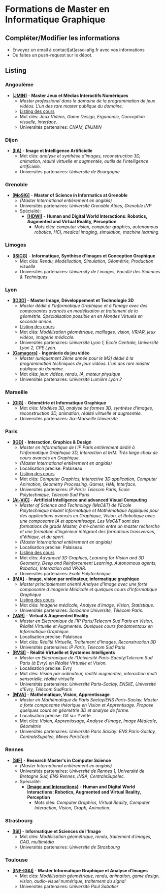 # Formations de Master en Informatique Graphique 
## Compléter/Modifier les informations 
  - Envoyez un email à contact[at]asso-afig.fr avec vos informations
  - Ou faites un push-request sur le dépot.


## Listing 

### Angoulème 

* **[&#91;JMIN&#93;](https://enjmin.cnam.fr/formations/master-jeux-video/)** - **Master Jeux et Médias Interactifs Numériques** 
  * _Master professionel dans le domaine de la programmation de jeux vidéos. L'un des rare master publique du domaine._
  * [Listing des cours](https://enjmin.cnam.fr/formations/master-jeux-video/programme/)
  * Mot clés: _Jeux Vidéos, Game Design, Ergonomie, Conception visuelle, Interface._
  * Universités partenaires: _CNAM, ENJMIN_
### Dijon 

* **[&#91;IIA&#93;](https://www.u-bourgogne.fr/images/stories/odf/master/ff-image-intelligence-artificielle-m2.pdf)** - **Image et Intelligence Artificielle** 
  * Mot clés: _analyse et synthèse d'images, reconstruction 3D, animation, réalité virtuelle et augmentée, outils de l'intelligence artificielle._
  * Universités partenaires: _Université de Bourgogne_
### Grenoble 

* **[&#91;MoSIG&#93;](https://mosig.imag.fr/)** - **Master of Science in Informatics at Grenoble** 
  * _(Master International entièrement en anglais)_
  * Universités partenaires: _Université Grenoble Alpes, Grenoble INP_
  * Spécialité:
    * **[&#91;HDWI&#93;](https://mosig.imag.fr/HDW/HDW)** - **Human and Digital World Interactions: Robotics, Augmented and Virtual Reality, Perception**
      * Mots clés: _computer vision, computer graphics, autonomous robotics, HCI, medical imaging, simulation, machine learning._


### Limoges 

* **[&#91;ISICG&#93;](https://www.unilim.fr/isicg/Modules_et_competences.html)** - **Informatique, Synthèse d'Images et Conception Graphique** 
  * Mot clés: _Rendu, Modélisation, Simulation, Géométrie, Production visuelle_
  * Universités partenaires: _University de Limoges, Faculté des Sciences &amp; Techniques_
### Lyon 

* **[&#91;ID3D&#93;](http://master-info.univ-lyon1.fr/ID3D/)** - **Master Image, Développement et Technologie 3D** 
  * _Master dédié à l'Informatique Graphique et à l'Image avec des composantes avancés en modélisation et traitement de la géométrie. Spécialisation possible en en Mondes Virtuels en seconde année._
  * [Listing des cours](http://master-info.univ-lyon1.fr/ID3D/#2)
  * Mot clés: _Modélisation géométrique, maillages, vision, VR/AR, jeux vidéos, imagerie médicale._
  * Universités partenaires: _Université Lyon 1, Ecole Centrale, Université Lyon 2, CPE Lyon._
* **[&#91;Gamagora&#93;](https://icom.univ-lyon2.fr/formation/master-2-informatique-gamagora-1)** - **Ingénierie du jeu vidéo** 
  * _Master (uniquement 2ème année pour le M2) dédié à la programmation techniques de jeux vidéos. L'un des rare master publique du domaine._
  * Mot clés: _jeux vidéos, rendu, IA, moteur physique_
  * Universités partenaires: _Université Lumière Lyon 2_
### Marseille 

* **[&#91;GIG&#93;](https://formations.univ-amu.fr/fr/master/5SIN/PRSIN5AF)** - **Géométrie et Informatique Graphique** 
  * Mot clés: _Modèles 3D, analyse de formes 3D, synthèse d'images, reconstruction 3D, animation, réalité virtuelle et augmentée._
  * Universités partenaires: _Aix-Marseille Université_
### Paris 

* **[&#91;IGD&#93;](https://www.ip-paris.fr/en/education/masters/computer-science-program/master-year-2-interaction-graphics-design)** - **Interaction, Graphics &amp; Design** 
  * _Master en Informatique de l'IP Paris entièrement dédié à l'Informatique Graphique 3D, Interaction et IHM. Très large choix de cours avancés en Graphique._
  * _(Master International entièrement en anglais)_
  * Localisation précise: Palaiseau
  * [Listing des cours](https://diva.telecom-paristech.fr/igd/allcourses.html)
  * Mot clés: _Computer Graphics, Interactive 3D application, Computer Animation, Geometry Processing, Games, HMI, Interface._
  * Universités partenaires: _IP Paris: Telecom Paris, Ecole Polytechnique, Telecom Sud Paris_
* **[&#91;Ai-ViC&#93;](https://programmes.polytechnique.edu/en/master/all-msct-programs/artificial-intelligence-advanced-visual-computing-master)** - **Artificial Intelligence and advanced Visual Computing** 
  * _Master of Science and Technology (MsC&amp;T) de l'Ecole Polytechnique mixant Informatique et Mathématique Appliqués pour des applications avancés en Graphique, Vision, et Robotique avec une composante IA et apprentissage. Les MsC&amp;T sont des formations de grade Master, à mi-chemin entre un master recherche et une formation d'ingénieur intégrant des formations transverses, d'éthique, et du sport._
  * _(Master International entièrement en anglais)_
  * Localisation précise: Palaiseau
  * [Listing des cours](https://programmes.polytechnique.edu/en/master-all-msct-programs/artificial-intelligence-advanced-visual-computing/course-content)
  * Mot clés: _Advanced 3D Graphics, Learning for Vision and 3D Geometry, Deep and Reinforcement Learning, Autonomous agents, Robotics, Interaction and VR/AR._
  * Universités partenaires: _Ecole Polytechnique_
* **[&#91;IMA&#93;](https://sciences.sorbonne-universite.fr/formation-sciences/masters/master-informatique/parcours-ima)** - **Image, vision par ordinateur, informatique graphique** 
  * _Master principalement orienté Analyse d'Image avec une forte composante d'Imagerie Médicale et quelques cours d'Informatique Graphique_
  * [Listing des cours](http://www-master.ufr-info-p6.jussieu.fr/parcours/ima/ue.html)
  * Mot clés: _Imagerie médicale, Analyse d'image, Vision, Statistique._
  * Universités partenaires: _Sorbonne Université, Télécom Paris._
* **[&#91;VAR&#93;](https://www.ip-paris.fr/en/education/masters/electrical-engineering-program/master-year-2-virtual-augmented-reality)** - **Virtual &amp; Augmented Reality** 
  * _Master en Electronique de l'IP Paris/Telecom Sud Paris en Vision, Réalité Virtuelle et Augmentée. Quelques cours fondamentaux en Informatique Graphique._
  * Localisation précise: Palaiseau
  * Mot clés: _Réalité Virtuelle, Traitement d'Images, Reconstruction 3D_
  * Universités partenaires: _IP Paris, Telecom Sud Paris_
* **[&#91;RVSI&#93;](https://www.universite-paris-saclay.fr/en/education/master/electrical-engineering/m2-virtual-reality-and-intelligent-systems)** - **Réalité Virtuelle et Systèmes Intelligents** 
  * _Master en Electronique de l'Université Paris-Sacaly/Telecom Sud Paris (à Evry) en Réalité Virtuelle et Vision._
  * Localisation précise: Evry
  * Mot clés: _Vision par ordinateur, réalité augmentée, interaction multi sensorielle, réalité virtuelle_
  * Universités partenaires: _Université Paris-Saclay, ENSIIE, Université d'Evry, Télécom SudParis_
* **[&#91;MVA&#93;](http://math.ens-paris-saclay.fr/version-francaise/formations/master-mva/)** - **Mathématique, Vision, Apprentissage** 
  * _Master en Mathématique de Paris Saclay/ENS Paris-Saclay. Master a forte composante théorique en Vision et Apprentisage. Propose quelques cours en géométrie 3D et analyse de forme._
  * Localisation précise: Gif sur Yvette
  * Mot clés: _Vision, Apprentissage, Analyse d'Image, Image Médicale, Géométrie_
  * Universités partenaires: _Université Paris Saclay: ENS Paris-Saclay, CentraleSupélec, Mines ParisTech_
### Rennes 

* **[&#91;SIF&#93;](http://master.irisa.fr/index.php)** - **Research Master's in Computer Science** 
  * _(Master International entièrement en anglais)_
  * Universités partenaires: _Université de Rennes 1, Université de Bretagne Sud, ENS Rennes, INSA, CentraleSupélec._
  * Spécialité:
    * **[&#91;Image and Interactions&#93;](http://master.irisa.fr/courses/index-rennes.php)** - **Human and Digital World Interactions: Robotics, Augmented and Virtual Reality, Perception**
      * Mots clés: _Computer Graphics, Virtual Reality, Computer Interaction, Vision, Graph, Animation._


### Strasbourg 

* **[&#91;ISI&#93;](http://master-informatique.unistra.fr/#isi)** - **Informatique et Sciences de l'Image** 
  * Mot clés: _Modélisation géométrique, rendu, traitement d'images, CAO, multimédia_
  * Universités partenaires: _Université de Strasbourg_
### Toulouse 

* **[&#91;INF-IGAI&#93;](https://departement-informatique.univ-tlse3.fr/master-igai/)** - **Master Informatique Graphique et Analyse d'Images** 
  * Mot clés: _Modélisatoin géométrique, rendu, animation, game design, vision, audio-visuel numérique, traitement du signal_
  * Universités partenaires: _Université Paul Sabatier_

